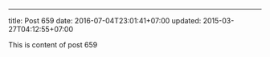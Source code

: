 ---
title: Post 659
date: 2016-07-04T23:01:41+07:00
updated: 2015-03-27T04:12:55+07:00

This is content of post 659
